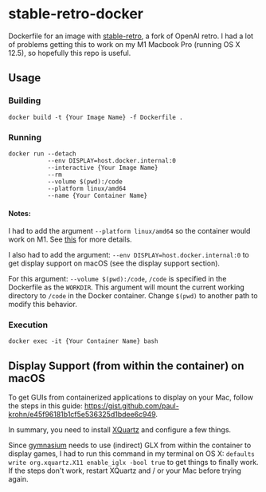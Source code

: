 # stable-retro-docker

Dockerfile for an image with [stable-retro](https://github.com/MatPoliquin/stable-retro), a fork of OpenAI retro. I had a lot of problems getting this to work on my M1 Macbook Pro (running OS X 12.5), so hopefully this repo is useful.

## Usage

### Building
`docker build -t {Your Image Name} -f Dockerfile .`

### Running
```
docker run --detach 
           --env DISPLAY=host.docker.internal:0 
           --interactive {Your Image Name}
           --rm 
           --volume $(pwd):/code
           --platform linux/amd64 
           --name {Your Container Name} 
```

#### Notes:
I had to add the argument `--platform linux/amd64` so the container would work on M1. See [this](https://stackoverflow.com/questions/65612411/forcing-docker-to-use-linux-amd64-platform-by-default-on-macos) for more details.

I also had to add the argument: `--env DISPLAY=host.docker.internal:0` to get display support on macOS (see the display support section).

For this argument: `--volume $(pwd):/code`, `/code` is specified in the Dockerfile as the `WORKDIR`. This argument will mount the current working directory to `/code` in the Docker container. Change `$(pwd)` to another path to modify this behavior.

### Execution
`docker exec -it {Your Container Name} bash`

## Display Support (from within the container) on macOS

To get GUIs from containerized applications to display on your Mac, follow the steps in this guide: https://gist.github.com/paul-krohn/e45f96181b1cf5e536325d1bdee6c949. 

In summary, you need to install [XQuartz](https://github.com/XQuartz/) and configure a few things.

Since [gymnasium](https://gymnasium.farama.org/) needs to use (indirect) GLX from within the container to display games, I had to run this command in my terminal on OS X: `defaults write org.xquartz.X11 enable_iglx -bool true` to get things to finally work. If the steps don't work, restart XQuartz and / or your Mac before trying again.
